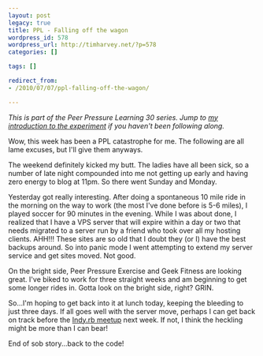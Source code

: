 ```yaml
---
layout: post
legacy: true
title: PPL - Falling off the wagon
wordpress_id: 578
wordpress_url: http://timharvey.net/?p=578
categories: []

tags: []

redirect_from:
- /2010/07/07/ppl-falling-off-the-wagon/

---
```

_This is part of the Peer Pressure Learning 30 series. Jump to [my introduction to the experiment](/2010/06/11/peer-pressure-learning-experiment/) if you haven't been following along._

Wow, this week has been a PPL catastrophe for me. The following are all lame excuses, but I'll give them anyways.

The weekend definitely kicked my butt. The ladies have all been sick, so a number of late night compounded into me not getting up early and having zero energy to blog at 11pm. So there went Sunday and Monday.

Yesterday got really interesting. After doing a spontaneous 10 mile ride in the morning on the way to work (the most I've done before is 5-6 miles), I played soccer for 90 minutes in the evening. While I was about done, I realized that I have a VPS server that will expire within a day or two that needs migrated to a server run by a friend who took over all my hosting clients. AHH!!! These sites are so old that I doubt they (or I) have the best backups around. So into panic mode I went attempting to extend my server service and get sites moved. Not good.

On the bright side, Peer Pressure Exercise and Geek Fitness are looking great. I've biked to work for three straight weeks and am beginning to get some longer rides in. Gotta look on the bright side, right? GRIN.

So...I'm hoping to get back into it at lunch today, keeping the bleeding to just three days. If all goes well with the server move, perhaps I can get back on track before the [Indy.rb meetup](http://www.indyrb.org/) next week. If not, I think the heckling might be more than I can bear!

End of sob story...back to the code!
